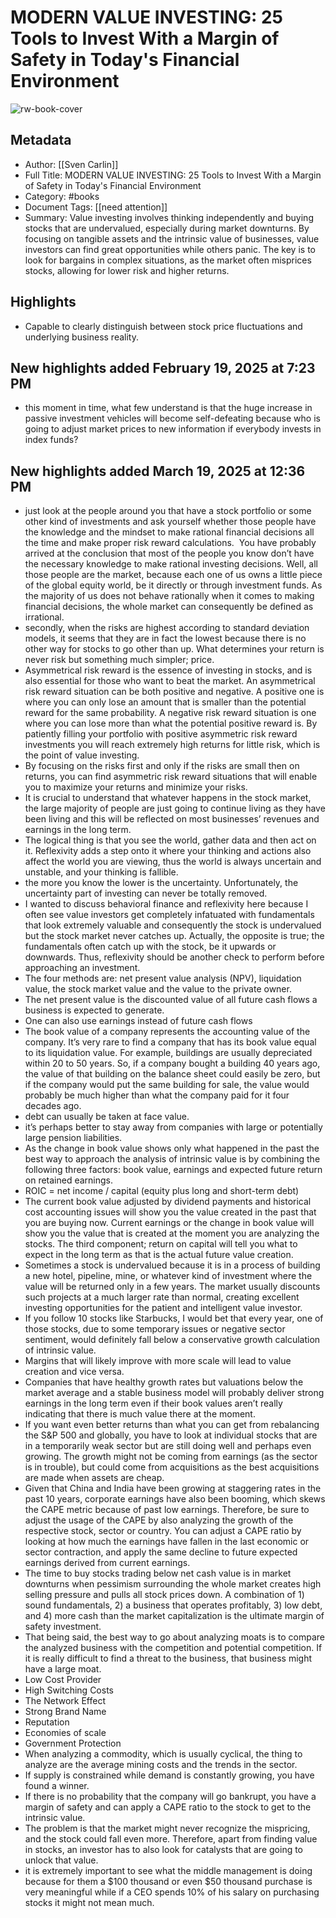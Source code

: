 # MODERN VALUE INVESTING: 25 Tools to Invest With a Margin of Safety in Today's Financial Environment

![rw-book-cover](https://readwise-assets.s3.amazonaws.com/media/reader/parsed_document_assets/241091705/ZM6KKDb7cD2qrhwuItwRtPz3UiI01Surkz7ic5k5CLE-cover-cover.jpeg)

## Metadata
- Author: [[Sven Carlin]]
- Full Title: MODERN VALUE INVESTING: 25 Tools to Invest With a Margin of Safety in Today's Financial Environment
- Category: #books
- Document Tags: [[need attention]] 
- Summary: Value investing involves thinking independently and buying stocks that are undervalued, especially during market downturns. By focusing on tangible assets and the intrinsic value of businesses, value investors can find great opportunities while others panic. The key is to look for bargains in complex situations, as the market often misprices stocks, allowing for lower risk and higher returns.

## Highlights
- Capable to clearly distinguish between stock price fluctuations and underlying business reality.
## New highlights added February 19, 2025 at 7:23 PM
- this moment in time, what few understand is that the huge increase in passive investment vehicles will become self-defeating because who is going to adjust market prices to new information if everybody invests in index funds?
## New highlights added March 19, 2025 at 12:36 PM
- just look at the people around you that have a stock portfolio or some other kind of investments and ask yourself whether those people have the knowledge and the mindset to make rational financial decisions all the time and make proper risk reward calculations. 
  You have probably arrived at the conclusion that most of the people you know don’t have the necessary knowledge to make rational investing decisions. Well, all those people are the market, because each one of us owns a little piece of the global equity world, be it directly or through investment funds. As the majority of us does not behave rationally when it comes to making financial decisions, the whole market can consequently be defined as irrational.
- secondly, when the risks are highest according to standard deviation models, it seems that they are in fact the lowest because there is no other way for stocks to go other than up. What determines your return is never risk but something much simpler; price.
- Asymmetrical risk reward is the essence of investing in stocks, and is also essential for those who want to beat the market. An asymmetrical risk reward situation can be both positive and negative. A positive one is where you can only lose an amount that is smaller than the potential reward for the same probability.
  A negative risk reward situation is one where you can lose more than what the potential positive reward is.
  By patiently filling your portfolio with positive asymmetric risk reward investments you will reach extremely high returns for little risk, which is the point of value investing.
- By focusing on the risks first and only if the risks are small then on returns, you can find asymmetric risk reward situations that will enable you to maximize your returns and minimize your risks.
- It is crucial to understand that whatever happens in the stock market, the large majority of people are just going to continue living as they have been living and this will be reflected on most businesses’ revenues and earnings in the long term.
- The logical thing is that you see the world, gather data and then act on it. Reflexivity adds a step onto it where your thinking and actions also affect the world you are viewing, thus the world is always uncertain and unstable, and your thinking is fallible.
- the more you know the lower is the uncertainty. Unfortunately, the uncertainty part of investing can never be totally removed.
- I wanted to discuss behavioral finance and reflexivity here because I often see value investors get completely infatuated with fundamentals that look extremely valuable and consequently the stock is undervalued but the stock market never catches up. Actually, the opposite is true; the fundamentals often catch up with the stock, be it upwards or downwards. Thus, reflexivity should be another check to perform before approaching an investment.
- The four methods are: net present value analysis (NPV), liquidation value, the stock market value and the value to the private owner.
- The net present value is the discounted value of all future cash flows a business is expected to generate.
- One can also use earnings instead of future cash flows
- The book value of a company represents the accounting value of the company. It’s very rare to find a company that has its book value equal to its liquidation value. For example, buildings are usually depreciated within 20 to 50 years. So, if a company bought a building 40 years ago, the value of that building on the balance sheet could easily be zero, but if the company would put the same building for sale, the value would probably be much higher than what the company paid for it four decades ago.
- debt can usually be taken at face value.
- it’s perhaps better to stay away from companies with large or potentially large pension liabilities.
- As the change in book value shows only what happened in the past the best way to approach the analysis of intrinsic value is by combining the following three factors: book value, earnings and expected future return on retained earnings.
- ROIC = net income / capital (equity plus long and short-term debt)
- The current book value adjusted by dividend payments and historical cost accounting issues will show you the value created in the past that you are buying now. Current earnings or the change in book value will show you the value that is created at the moment you are analyzing the stocks. The third component; return on capital will tell you what to expect in the long term as that is the actual future value creation.
- Sometimes a stock is undervalued because it is in a process of building a new hotel, pipeline, mine, or whatever kind of investment where the value will be returned only in a few years. The market usually discounts such projects at a much larger rate than normal, creating excellent investing opportunities for the patient and intelligent value investor.
- If you follow 10 stocks like Starbucks, I would bet that every year, one of those stocks, due to some temporary issues or negative sector sentiment, would definitely fall below a conservative growth calculation of intrinsic value.
- Margins that will likely improve with more scale will lead to value creation and vice versa.
- Companies that have healthy growth rates but valuations below the market average and a stable business model will probably deliver strong earnings in the long term even if their book values aren’t really indicating that there is much value there at the moment.
- If you want even better returns than what you can get from rebalancing the S&P 500 and globally, you have to look at individual stocks that are in a temporarily weak sector but are still doing well and perhaps even growing. The growth might not be coming from earnings (as the sector is in trouble), but could come from acquisitions as the best acquisitions are made when assets are cheap.
- Given that China and India have been growing at staggering rates in the past 10 years, corporate earnings have also been booming, which skews the CAPE metric because of past low earnings. Therefore, be sure to adjust the usage of the CAPE by also analyzing the growth of the respective stock, sector or country. You can adjust a CAPE ratio by looking at how much the earnings have fallen in the last economic or sector contraction, and apply the same decline to future expected earnings derived from current earnings.
- The time to buy stocks trading below net cash value is in market downturns when pessimism surrounding the whole market creates high selling pressure and pulls all stock prices down. A combination of 1) sound fundamentals, 2) a business that operates profitably, 3) low debt, and 4) more cash than the market capitalization is the ultimate margin of safety investment.
- That being said, the best way to go about analyzing moats is to compare the analyzed business with the competition and potential competition. If it is really difficult to find a threat to the business, that business might have a large moat.
- Low Cost Provider
- High Switching Costs
- The Network Effect
- Strong Brand Name
- Reputation
- Economies of scale
- Government Protection
- When analyzing a commodity, which is usually cyclical, the thing to analyze are the average mining costs and the trends in the sector.
- If supply is constrained while demand is constantly growing, you have found a winner.
- If there is no probability that the company will go bankrupt, you have a margin of safety and can apply a CAPE ratio to the stock to get to the intrinsic value.
- The problem is that the market might never recognize the mispricing, and the stock could fall even more. Therefore, apart from finding value in stocks, an investor has to also look for catalysts that are going to unlock that value.
- it is extremely important to see what the middle management is doing because for them a $100 thousand or even $50 thousand purchase is very meaningful while if a CEO spends 10% of his salary on purchasing stocks it might not mean much.
